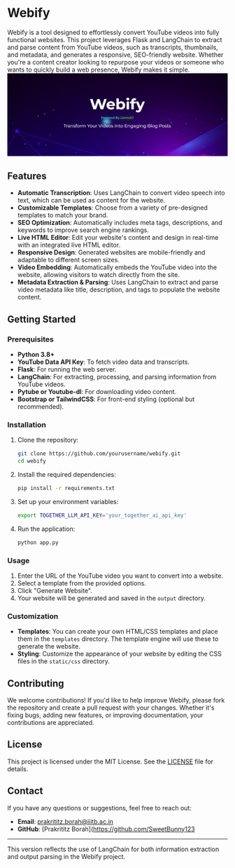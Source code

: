 # Webify

Webify is a tool designed to effortlessly convert YouTube videos into fully functional websites. This project leverages Flask and LangChain to extract and parse content from YouTube videos, such as transcripts, thumbnails, and metadata, and generates a responsive, SEO-friendly website. Whether you're a content creator looking to repurpose your videos or someone who wants to quickly build a web presence, Webify makes it simple.
![](static/images/home.jpg)
## Features

- **Automatic Transcription**: Uses LangChain to convert video speech into text, which can be used as content for the website.
- **Customizable Templates**: Choose from a variety of pre-designed templates to match your brand.
- **SEO Optimization**: Automatically includes meta tags, descriptions, and keywords to improve search engine rankings.
- **Live HTML Editor**: Edit your website's content and design in real-time with an integrated live HTML editor.
- **Responsive Design**: Generated websites are mobile-friendly and adaptable to different screen sizes.
- **Video Embedding**: Automatically embeds the YouTube video into the website, allowing visitors to watch directly from the site.
- **Metadata Extraction & Parsing**: Uses LangChain to extract and parse video metadata like title, description, and tags to populate the website content.

## Getting Started

### Prerequisites

- **Python 3.8+**
- **YouTube Data API Key**: To fetch video data and transcripts.
- **Flask**: For running the web server.
- **LangChain**: For extracting, processing, and parsing information from YouTube videos.
- **Pytube or Youtube-dl**: For downloading video content.
- **Bootstrap or TailwindCSS**: For front-end styling (optional but recommended).

### Installation

1. Clone the repository:
   ```bash
   git clone https://github.com/yourusername/webify.git
   cd webify
   ```

2. Install the required dependencies:
   ```bash
   pip install -r requirements.txt
   ```

3. Set up your environment variables:
   ```bash
   export TOGETHER_LLM_API_KEY='your_together_ai_api_key'
   ```

4. Run the application:
   ```bash
   python app.py
   ```

### Usage

1. Enter the URL of the YouTube video you want to convert into a website.
2. Select a template from the provided options.
3. Click "Generate Website".
4. Your website will be generated and saved in the `output` directory.

### Customization

- **Templates**: You can create your own HTML/CSS templates and place them in the `templates` directory. The template engine will use these to generate the website.
- **Styling**: Customize the appearance of your website by editing the CSS files in the `static/css` directory.

## Contributing

We welcome contributions! If you'd like to help improve Webify, please fork the repository and create a pull request with your changes. Whether it's fixing bugs, adding new features, or improving documentation, your contributions are appreciated.

## License

This project is licensed under the MIT License. See the [LICENSE](LICENSE) file for details.

## Contact

If you have any questions or suggestions, feel free to reach out:

- **Email**: prakrititz.borah@iiitb.ac.in
- **GitHub**: [Prakrititz Borah](https://github.com/SweetBunny123

---

This version reflects the use of LangChain for both information extraction and output parsing in the Webify project.
